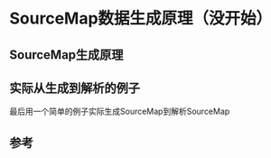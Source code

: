 # SourceMap数据生成原理（没开始）


## SourceMap生成原理

## 实际从生成到解析的例子

最后用一个简单的例子实际生成SourceMap到解析SourceMap

## 参考

